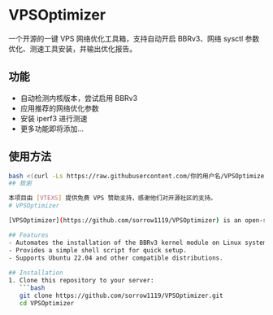 # VPSOptimizer

一个开源的一键 VPS 网络优化工具箱，支持自动开启 BBRv3、网络 sysctl 参数优化、测速工具安装，并输出优化报告。

## 功能
- 自动检测内核版本，尝试启用 BBRv3
- 应用推荐的网络优化参数
- 安装 iperf3 进行测速
- 更多功能即将添加...

## 使用方法

```bash
bash <(curl -Ls https://raw.githubusercontent.com/你的用户名/VPSOptimizer/main/optimize.sh)
## 致谢

本项目由 [VTEXS] 提供免费 VPS 赞助支持，感谢他们对开源社区的支持。
# VPSOptimizer

[VPSOptimizer](https://github.com/sorrow1119/VPSOptimizer) is an open-source tool that automates the process of enabling network optimizations on Linux VPS using the BBRv3 congestion control algorithm. It simplifies kernel compilation and applies the BBRv3 settings to enhance network throughput and reduce latency.

## Features
- Automates the installation of the BBRv3 kernel module on Linux systems.
- Provides a simple shell script for quick setup.
- Supports Ubuntu 22.04 and other compatible distributions.
  
## Installation
1. Clone this repository to your server:
   ```bash
   git clone https://github.com/sorrow1119/VPSOptimizer.git
   cd VPSOptimizer
